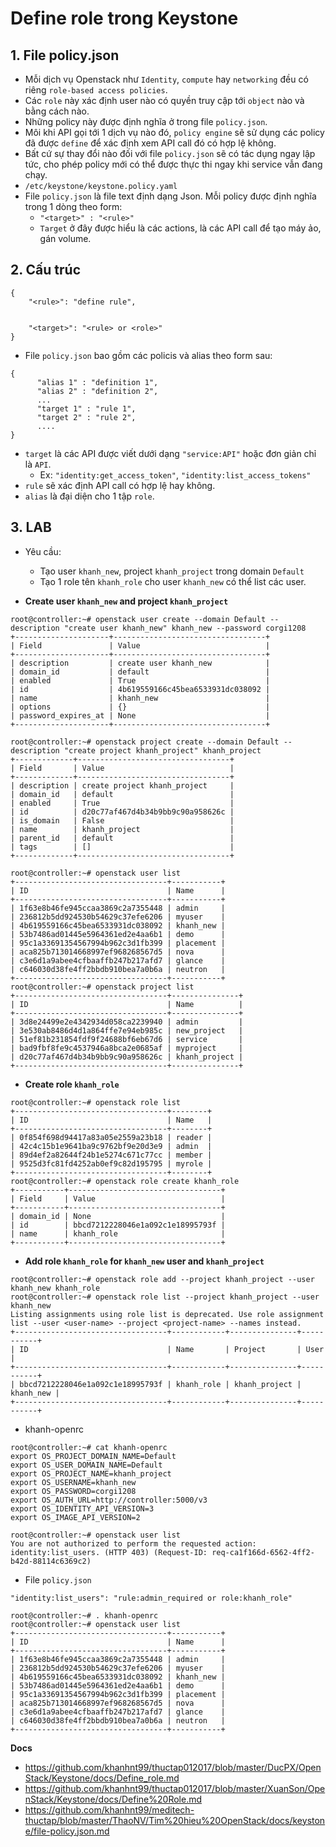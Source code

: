 # Define role trong Keystone
## 1. File policy.json
- Mỗi dịch vụ Openstack như `Identity`, `compute` hay `networking` đều có riêng `role-based access policies`.
- Các `role` này xác định user nào có quyền truy cập tới `object` nào và bằng cách nào.
- Những policy này được định nghĩa ở trong file `policy.json`.
- Môi khi API gọi tới 1 dịch vụ nào đó, `policy engine` sẽ sử dụng các policy đã được `define` để xác định xem API call đó có hợp lệ không.
- Bất cứ sự thay đổi nào đối với file `policy.json` sẽ có tác dụng ngay lập tức, cho phép policy mới có thể được thực thi ngay khi service vẫn đang chạy.
- `/etc/keystone/keystone.policy.yaml `
- File `policy.json` là file text định dạng Json. Mỗi policy được định nghĩa trong 1 dòng theo form:
   + `"<target>" : "<rule>"`
   + `Target` ở đây được hiểu là các actions, là các API call để tạo máy ảo, gán volume.

## 2. Cấu trúc
```
{
	"<rule>": "define rule",

	
	"<target>": "<rule> or <role>"
}
```
- File `policy.json` bao gồm các policis và alias theo form sau:
```
{
      "alias 1" : "definition 1",
      "alias 2" : "definition 2",
      ...
      "target 1" : "rule 1",
      "target 2" : "rule 2",
      ....
}
```
- `target` là các API được viết dưới dạng `"service:API"` hoặc đơn giản chỉ là `API`. 
    + Ex: `"identity:get_access_token"`, `"identity:list_access_tokens"`
- `rule` sẽ xác định API call có hợp lệ hay không.
- `alias` là đại diện cho 1 tập `role`.

## 3. LAB
- Yêu cầu: 
   + Tạo user `khanh_new`, project `khanh_project` trong domain `Default`
   + Tạo 1 role tên `khanh_role` cho user `khanh_new` có thể  list các user.

- **Create user `khanh_new` and project `khanh_project`**
```
root@controller:~# openstack user create --domain Default --description "create user khanh_new" khanh_new --password corgi1208
+---------------------+----------------------------------+
| Field               | Value                            |
+---------------------+----------------------------------+
| description         | create user khanh_new            |
| domain_id           | default                          |
| enabled             | True                             |
| id                  | 4b619559166c45bea6533931dc038092 |
| name                | khanh_new                        |
| options             | {}                               |
| password_expires_at | None                             |
+---------------------+----------------------------------+

root@controller:~# openstack project create --domain Default --description "create project khanh_project" khanh_project 
+-------------+----------------------------------+
| Field       | Value                            |
+-------------+----------------------------------+
| description | create project khanh_project     |
| domain_id   | default                          |
| enabled     | True                             |
| id          | d20c77af467d4b34b9bb9c90a958626c |
| is_domain   | False                            |
| name        | khanh_project                    |
| parent_id   | default                          |
| tags        | []                               |
+-------------+----------------------------------+
```

```
root@controller:~# openstack user list
+----------------------------------+-----------+
| ID                               | Name      |
+----------------------------------+-----------+
| 1f63e8b46fe945ccaa3869c2a7355448 | admin     |
| 236812b5dd924530b54629c37efe6206 | myuser    |
| 4b619559166c45bea6533931dc038092 | khanh_new |
| 53b7486ad01445e5964361ed2e4aa6b1 | demo      |
| 95c1a33691354567994b962c3d1fb399 | placement |
| aca825b713014668997ef968268567d5 | nova      |
| c3e6d1a9abee4cfbaaffb247b217afd7 | glance    |
| c646030d38fe4ff2bbdb910bea7a0b6a | neutron   |
+----------------------------------+-----------+
root@controller:~# openstack project list
+----------------------------------+---------------+
| ID                               | Name          |
+----------------------------------+---------------+
| 3d8e24499e2e4342934d058ca2239940 | admin         |
| 3e530ab8486d4d1a864ffe7e94eb985c | new_project   |
| 51ef81b231854fdf9f24688bf6eb67d6 | service       |
| bad9fbf8fe9c4537946a8bca2e0685af | myproject     |
| d20c77af467d4b34b9bb9c90a958626c | khanh_project |
+----------------------------------+---------------+
```

- **Create role `khanh_role`**
```
root@controller:~# openstack role list
+----------------------------------+--------+
| ID                               | Name   |
+----------------------------------+--------+
| 0f854f698d94417a83a05e2559a23b18 | reader |
| 42c4c15b1e9641ba9c9762bf9e20d3e9 | admin  |
| 89d4ef2a82644f24b1e5274c671c77cc | member |
| 9525d3fc81fd4252ab0ef9c82d195795 | myrole |
+----------------------------------+--------+
root@controller:~# openstack role create khanh_role
+-----------+----------------------------------+
| Field     | Value                            |
+-----------+----------------------------------+
| domain_id | None                             |
| id        | bbcd7212228046e1a092c1e18995793f |
| name      | khanh_role                       |
+-----------+----------------------------------+
```

- **Add role `khanh_role` for `khanh_new` user and `khanh_project`**
```
root@controller:~# openstack role add --project khanh_project --user khanh_new khanh_role
root@controller:~# openstack role list --project khanh_project --user khanh_new
Listing assignments using role list is deprecated. Use role assignment list --user <user-name> --project <project-name> --names instead.
+----------------------------------+------------+---------------+-----------+
| ID                               | Name       | Project       | User      |
+----------------------------------+------------+---------------+-----------+
| bbcd7212228046e1a092c1e18995793f | khanh_role | khanh_project | khanh_new |
+----------------------------------+------------+---------------+-----------+

```

- khanh-openrc
```
root@controller:~# cat khanh-openrc 
export OS_PROJECT_DOMAIN_NAME=Default
export OS_USER_DOMAIN_NAME=Default
export OS_PROJECT_NAME=khanh_project
export OS_USERNAME=khanh_new
export OS_PASSWORD=corgi1208
export OS_AUTH_URL=http://controller:5000/v3
export OS_IDENTITY_API_VERSION=3
export OS_IMAGE_API_VERSION=2
```

```
root@controller:~# openstack user list
You are not authorized to perform the requested action: identity:list_users. (HTTP 403) (Request-ID: req-ca1f166d-6562-4ff2-b42d-88114c6369c2)
```

- File `policy.json`
```
"identity:list_users": "rule:admin_required or role:khanh_role"
```

```
root@controller:~# . khanh-openrc 
root@controller:~# openstack user list
+----------------------------------+-----------+
| ID                               | Name      |
+----------------------------------+-----------+
| 1f63e8b46fe945ccaa3869c2a7355448 | admin     |
| 236812b5dd924530b54629c37efe6206 | myuser    |
| 4b619559166c45bea6533931dc038092 | khanh_new |
| 53b7486ad01445e5964361ed2e4aa6b1 | demo      |
| 95c1a33691354567994b962c3d1fb399 | placement |
| aca825b713014668997ef968268567d5 | nova      |
| c3e6d1a9abee4cfbaaffb247b217afd7 | glance    |
| c646030d38fe4ff2bbdb910bea7a0b6a | neutron   |
+----------------------------------+-----------+
```

__Docs__
- https://github.com/khanhnt99/thuctap012017/blob/master/DucPX/OpenStack/Keystone/docs/Define_role.md
- https://github.com/khanhnt99/thuctap012017/blob/master/XuanSon/OpenStack/Keystone/docs/Define%20Role.md
- https://github.com/khanhnt99/meditech-thuctap/blob/master/ThaoNV/Tim%20hieu%20OpenStack/docs/keystone/file-policy.json.md


